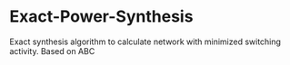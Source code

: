 # Exact-Power-Synthesis

Exact synthesis algorithm to calculate network with minimized switching activity. Based on ABC
